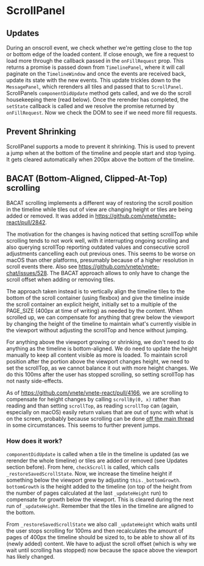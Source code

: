# ScrollPanel

## Updates

During an onscroll event, we check whether we're getting close to the top or bottom edge of the loaded content. If close enough, we fire a request to load more through the callback passed in the `onFillRequest` prop. This returns a promise is passed down from `TimelinePanel`, where it will call paginate on the `TimelineWindow` and once the events are received back, update its state with the new events. This update trickles down to the `MessagePanel`, which rerenders all tiles and passed that to `ScrollPanel`. ScrollPanels `componentDidUpdate` method gets called, and we do the scroll housekeeping there (read below). Once the rerender has completed, the `setState` callback is called and we resolve the promise returned by `onFillRequest`. Now we check the DOM to see if we need more fill requests.

## Prevent Shrinking

ScrollPanel supports a mode to prevent it shrinking. This is used to prevent a jump when at the bottom of the timeline and people start and stop typing. It gets cleared automatically when 200px above the bottom of the timeline.


## BACAT (Bottom-Aligned, Clipped-At-Top) scrolling

BACAT scrolling implements a different way of restoring the scroll position in the timeline while tiles out of view are changing height or tiles are being added or removed. It was added in https://github.com/vnete/vnete-react/pull/2842.

The motivation for the changes is having noticed that setting scrollTop while scrolling tends to not work well, with it interrupting ongoing scrolling and also querying scrollTop reporting outdated values and consecutive scroll adjustments cancelling each out previous ones. This seems to be worse on macOS than other platforms, presumably because of a higher resolution in scroll events there. Also see https://github.com/vnete/vnete-chat/issues/528. The BACAT approach allows to only have to change the scroll offset when adding or removing tiles.

The approach taken instead is to vertically align the timeline tiles to the bottom of the scroll container (using flexbox) and give the timeline inside the scroll container an explicit height, initially set to a multiple of the PAGE_SIZE (400px at time of writing) as needed by the content. When scrolled up, we can compensate for anything that grew below the viewport by changing the height of the timeline to maintain what's currently visible in the viewport without adjusting the scrollTop and hence without jumping.

For anything above the viewport growing or shrinking, we don't need to do anything as the timeline is bottom-aligned. We do need to update the height manually to keep all content visible as more is loaded. To maintain scroll position after the portion above the viewport changes height, we need to set the scrollTop, as we cannot balance it out with more height changes. We do this 100ms after the user has stopped scrolling, so setting scrollTop has not nasty side-effects.

As of https://github.com/vnete/vnete-react/pull/4166, we are scrolling to compensate for height changes by calling `scrollBy(0, x)` rather than reading and than setting `scrollTop`, as reading `scrollTop` can (again, especially on macOS) easily return values that are out of sync with what is on the screen, probably because scrolling can be done [off the main thread](https://wiki.mozilla.org/Platform/GFX/APZ) in some circumstances. This seems to further prevent jumps.

### How does it work?

`componentDidUpdate` is called when a tile in the timeline is updated (as we rerender the whole timeline) or tiles are added or removed (see Updates section before). From here, `checkScroll` is called, which calls `_restoreSavedScrollState`. Now, we increase the timeline height if something below the viewport grew by adjusting `this._bottomGrowth`. `bottomGrowth` is the height added to the timeline (on top of the height from the number of pages calculated at the last `_updateHeight` run) to compensate for growth below the viewport. This is cleared during the next run of `_updateHeight`. Remember that the tiles in the timeline are aligned to the bottom.

From `_restoreSavedScrollState` we also call `_updateHeight` which waits until the user stops scrolling for 100ms and then recalculates the amount of pages of 400px the timeline should be sized to, to be able to show all of its (newly added) content. We have to adjust the scroll offset (which is why we wait until scrolling has stopped) now because the space above the viewport has likely changed.
